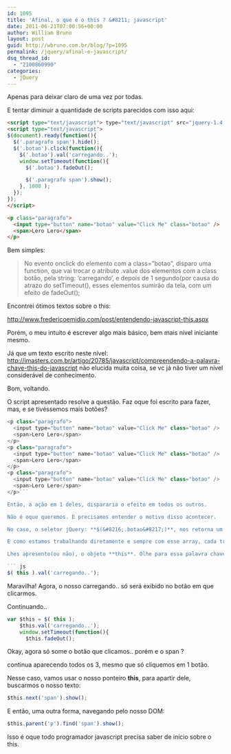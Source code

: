 ```yaml
---
id: 1095
title: 'Afinal, o que é o this ? &#8211; javascript'
date: 2011-06-21T07:00:56+00:00
author: William Bruno
layout: post
guid: http://wbruno.com.br/blog/?p=1095
permalink: /jquery/afinal-e-javascript/
dsq_thread_id:
  - "2100860990"
categories:
  - jQuery
---
```

Apenas para deixar claro de uma vez por todas.

E tentar diminuir a quantidade de scripts parecidos com isso aqui:

<!--more-->

``` html
<script type="text/javascript"> type="text/javascript" src="jquery-1.4.2.min.js"></script>
<script type="text/javascript">
$(document).ready(function(){
  $('.paragrafo span').hide();
  $('.botao').click(function(){
    $('.botao').val('carregando..');
    window.setTimeout(function(){
      $('.botao').fadeOut();

      $('.paragrafo span').show();
    }, 1000 );
  });
});
</script>

<p class="paragrafo">
  <input type="button" name="botao" value="Click Me" class="botao" />
  <span>Lero Lero</span>
</p>
```

Bem simples:

> No evento onclick do elemento com a class=&#8221;botao&#8221;, disparo uma function, que vai trocar o atributo .value dos elementos com a class botão, pela string: &#8216;carregando&#8217;, e depois de 1 segundo(por causa do atrazo do setTimeout(), esses elementos sumirão da tela, com um efeito de fadeOut();

Encontrei ótimos textos sobre o this:

<a href="http://www.fredericoemidio.com/post/entendendo-javascript-this.aspx" target="_blank">http://www.fredericoemidio.com/post/entendendo-javascript-this.aspx</a>

Porém, o meu intuito é escrever algo mais básico, bem mais nível iniciante mesmo.

Já que um texto escrito neste nível: <a href="http://imasters.com.br/artigo/20785/javascript/compreendendo-a-palavra-chave-this-do-javascript" target="_blank">http://imasters.com.br/artigo/20785/javascript/compreendendo-a-palavra-chave-this-do-javascript</a> não elucida muita coisa, se vc já não tiver um nível considerável de conhecimento.

Bom, voltando.

O script apresentado resolve a questão. Faz oque foi escrito para fazer, mas, e se tivéssemos mais botões?

``` js
<p class="paragrafo">
  <input type="button" name="botao" value="Click Me" class="botao" />
  <span>Lero Lero</span>
</p>
<p class="paragrafo">
  <input type="button" name="botao" value="Click Me" class="botao" />
  <span>Lero Lero</span>
</p>
<p class="paragrafo">
  <input type="button" name="botao" value="Click Me" class="botao" />
  <span>Lero Lero</span>
</p>```

Então, a ação em 1 deles, dispararia o efeito em todos os outros.

Não é oque queremos. E precisamos entender o motivo disso acontecer.

No caso, o seletor jQuery: **$(&#8216;.botao&#8217;)**, nos retorna um array de objetos que possuem a class=&#8221;botao&#8221;.

E como estamos trabalhando diretamente e sempre com esse array, cada trecho do script, está sendo aplicado a todos os elementos do conjunto, e não apenas ao clicado, como queríamos.

Lhes apresento(ou não), o objeto **this**. Olhe para essa palavra chave como um &#8216;apontador&#8217;, um &#8216;ponteiro&#8217;, que representa <u>o objeto atual</u>, ou seja, **o elemento** com o qual estamos trabalhando nesse exato momento.

``` js
$( this ).val('carregando..');
```

Maravilha! Agora, o nosso carregando.. só será exibido no botão em que clicarmos.

Continuando..

``` js
var $this = $( this );
    $this.val('carregando..');
    window.setTimeout(function(){
      $this.fadeOut();
```

Okay, agora só some o botão que clicamos.. porém e o span ?

continua aparecendo todos os 3, mesmo que só cliquemos em 1 botão.

Nesse caso, vamos usar o nosso ponteiro **this**, para apartir dele, buscarmos o nosso texto:

``` js
$this.next('span').show();
```

E então, uma outra forma, navegando pelo nosso DOM:

``` js
$this.parent('p').find('span').show();
```

Isso é oque todo programador javascript precisa saber de início sobre o this.

